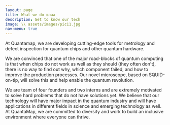 ```yaml
---
layout: page
title: What we do =aaa
description: Get to know our tech
image: \\ assets/images/pic11.jpg
nav-menu: true
---
```


At Quantamap, we are developing cutting-edge tools for metrology and defect inspection for quantum chips and other quantum hardware.

We are convinced that one of the major road-blocks of quantum computing is that when chips do not work as well as they should (they often don't), there is no way to find out why, which component failed, and how to improve the production processes. Our novel microscope, based on SQUID-on-tip, will solve this and help enable the quantum revolution.

We are team of four founders and two interns and are extremely motivated to solve hard problems that do not have solutions yet. We believe that our technology will have major impact in the quantum industry and will have applications in different fields in science and emerging technology as well. At QuantaMap, we are committed to diversity and work to build an inclusive environment where everyone can thrive. 
